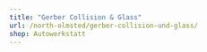 ```yaml
---
title: "Gerber Collision & Glass"
url: /north-olmsted/gerber-collision-und-glass/
shop: Autowerkstatt
---
```

